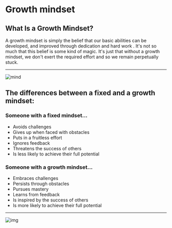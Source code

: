 # Growth mindset
## What Is a Growth Mindset?

A growth mindset is simply the belief that our
 basic abilities can be developed,
 and improved through dedication and hard work
 . It's not so much that this belief is some kind of magic. It's just that without a growth mindset, we don't exert the required effort and so we remain perpetually stuck.
 ___
 ![mind](https://tse4.mm.bing.net/th?id=OIP.57_PNhL_dps7ulHR-xpiCwHaHa&pid=Api&P=0&w=300&h=300)

 ## The differences between a fixed and a growth mindset:

 ### Someone with a fixed mindset…
 * Avoids challenges
 * Gives up when faced with obstacles
* Puts in a fruitless effort
* Ignores feedback
* Threatens the success of others
* Is less likely to achieve their full potential

### Someone with a growth mindset…
* Embraces challenges
* Persists through obstacles
* Pursues mastery
* Learns from feedback
* Is inspired by the success of others
* Is more likely to achieve their full potential
___

![img](https://www.mindsetworks.com/Assets/images/science/the-science/fixed-mixed-growth-arrow.png)
